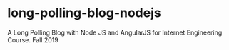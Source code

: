 # long-polling-blog-nodejs
A Long Polling Blog with Node JS and AngularJS for Internet Engineering Course. Fall 2019
